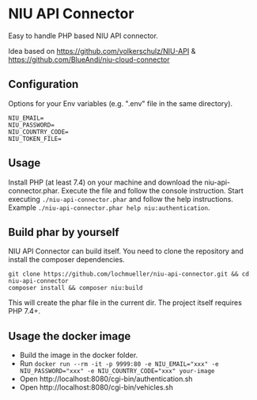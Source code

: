 # NIU API Connector

Easy to handle PHP based NIU API connector. 

Idea based on https://github.com/volkerschulz/NIU-API & https://github.com/BlueAndi/niu-cloud-connector

## Configuration

Options for your Env variables (e.g. ".env" file in the same directory).

    NIU_EMAIL=
    NIU_PASSWORD=
    NIU_COUNTRY_CODE=
    NIU_TOKEN_FILE=

## Usage

Install PHP (at least 7.4) on your machine and download the niu-api-connector.phar. Execute the file and follow the
console instruction. Start executing `./niu-api-connector.phar` and follow the help instructions. Example `./niu-api-connector.phar help niu:authentication`.

## Build phar by yourself

NIU API Connector can build itself. You need to clone the repository and install the composer dependencies.

    git clone https://github.com/lochmueller/niu-api-connector.git && cd niu-api-connector
    composer install && composer niu:build 

This will create the phar file in the current dir. The project itself requires PHP 7.4+.

## Usage the docker image

- Build the image in the docker folder.
- Run `docker run --rm -it -p 9999:80 -e NIU_EMAIL="xxx" -e NIU_PASSWORD="xxx" -e NIU_COUNTRY_CODE="xxx" your-image`
- Open http://localhost:8080/cgi-bin/authentication.sh
- Open http://localhost:8080/cgi-bin/vehicles.sh
